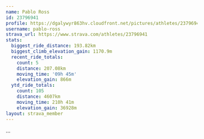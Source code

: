 ```yaml
---
name: Pablo Ross
id: 23796941
profile: https://dgalywyr863hv.cloudfront.net/pictures/athletes/23796941/14615399/1/large.jpg
username: pablo-ross
strava_url: https://www.strava.com/athletes/23796941
stats:
  biggest_ride_distance: 193.82km
  biggest_climb_elevation_gain: 1170.9m
  recent_ride_totals:
    count: 5
    distance: 207.08km
    moving_time: '09h 45m'
    elevation_gain: 866m
  ytd_ride_totals:
    count: 105
    distance: 4607km
    moving_time: 210h 41m
    elevation_gain: 36928m
layout: strava_member
--- 
```

...
